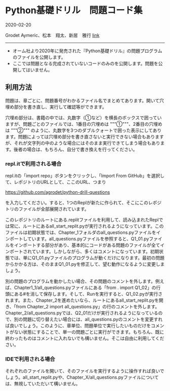 # Python基礎ドリル　問題コード集

2020-02-20

Grodet Aymeric、松本　翔太、新居　雅行 [link](/https://lifematics.co.jp "ライフマティックス株式会社")

---

- オーム社より2020年に発売された『Python基礎ドリル』の問題プログラムのファイルを公開します。
- ここでは問題となる完成されていないコードのみのを公開します。問題を公開してはいません。

## 利用方法

問題は、章ごとに、問題番号がわかるファイル名でまとめてあります。開いて穴埋め部分を書き直し、実行して確認等ができます。

穴埋め部分は、書籍の中では、丸数字（①など）を横長のボックスで囲っていますが、問題ごとのファイルでは、1番目の穴埋めは """①"""、2番目の穴埋めは """②""" のように、丸数字を3つのダブルクォートで囲った表示にしてあります。問題によっては穴埋め部分を書き直さないと実行できない場合もありますが、それが文字列の中のような場合にはそのまま実行できてしまう場合もあります。後者の場合は、もちろん、自分で書き換えを行ってください。

### repl.itで利用される場合

repl.itの「import repo」ボタンをクリックし、「Import From GitHub」を選択して、レポジトリのURLとして、ここのURL、つまり

https://github.com/agrodet/python-drill-questions

を入力してください。すると、1つのReplが新たに作られて、そこにこのレポジトリのファイルが全部展開されています。

このレポジトリのルートにある.replitファイルを利用して、読み込まれたReplでは常に、ルートにあるall_start_replit.pyが実行されるようになっています。このファイルは初期状態では、Chapter_1フォルダのall_questions.pyファイルをインポートしています。all_questions.pyファイルを参照すると、Q1_01.pyファイルをインポートする部分があり、基本的にコードがある問題のファイルが全てインポートされています。しかしながら、多くはコメントになっています。初期状態では、単にQ1_01.pyファイルのプログラムが動くだけになります。最初の問題からかかる方は、そのままQ1_01.pyを修正して、望む動作になるように変更しましょう。

別の問題のプログラムを動かしたい場合、その問題のコメントを外します。例えば、Chapter1_1/all_questions.pyファイルにある「from . import Q1_02」の行頭にある#を消して保存します。そして、Runを実行すると、Q1_02.pyが実行されます。また、Chapter_2を進めたいなら、ルートにあるall_start_replit.pyを開き、「from Chapter_2 import all_questions.py」の行のコメントを外します。Chapter_2/all_questions.pyでは、Q2_01だけが実行されるようになっているので、別の問題に切り替えたい場合には、all_questions.pyのコメントを変更すれば良いでしょう。このように、章単位、問題単位で実行したいものだけをコメントがない状態にすることで、単一の問題ごとに実行ができます。もちろん、既に終わったものはコメントに入れないでも構いません。そこは自由に利用してください。

### IDEで利用される場合

それぞれのファイルを開いて、そのファイルを実行するように操作すれば良いでしょう。all_start_replit.pyや、Chapter_X/all_questions.pyファイルについては、無視していただいて構いません。